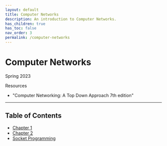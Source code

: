 ```yaml
---
layout: default
title: Computer Networks
description: An introduction to Computer Networks.
has_children: true
has_toc: false
nav_order: 3
permalink: /computer-networks
---
```


# Computer Networks
Spring 2023

Resources
- "Computer Networking: A Top Down Approach 7th edition"

---

## Table of Contents
- [Chapter 1](../computer-networks/Chapter1.md)
- [Chapter 2](../computer-networks/Chapter2.md)
- [Socket Programming](../computer-networks/socket-programming.md)
